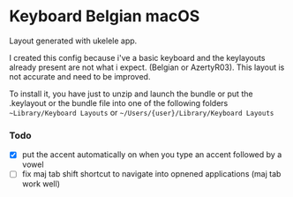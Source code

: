# Keyboard Belgian macOS 
 
Layout generated with ukelele app.

I created this config because i've a basic keyboard and the keylayouts already present are not what i expect. (Belgian or AzertyR03).
This layout is not accurate and need to be improved. 

To install it, you have just to unzip and launch the bundle or put the .keylayout or the bundle file into one of the following folders `~Library/Keyboard Layouts` or `~/Users/{user}/Library/Keyboard Layouts`

### Todo
 - [x] put the accent automatically on when you type an accent followed by a vowel
 - [ ] fix maj tab shift shortcut to navigate into opnened applications (maj tab work well)
